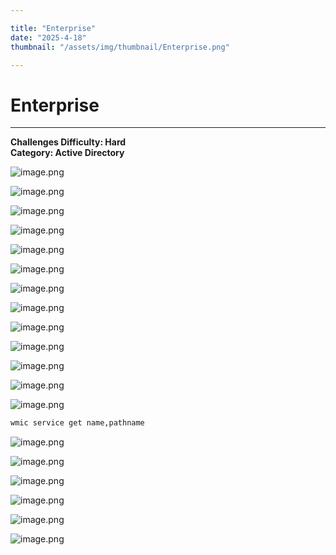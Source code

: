 ```yaml
---

title: "Enterprise"  
date: "2025-4-18"  
thumbnail: "/assets/img/thumbnail/Enterprise.png"

---
```


# Enterprise

---

**Challenges Difficulty: Hard**  
**Category: Active Directory**



![image.png](/assets/img/posts/Enterprise/image.png)

![image.png](/assets/img/posts/Enterprise/image%201.png)

![image.png](/assets/img/posts/Enterprise/image%202.png)

![image.png](/assets/img/posts/Enterprise/image%203.png)

![image.png](/assets/img/posts/Enterprise/image%204.png)

![image.png](/assets/img/posts/Enterprise/image%205.png)

![image.png](/assets/img/posts/Enterprise/image%206.png)

![image.png](/assets/img/posts/Enterprise/image%207.png)

![image.png](/assets/img/posts/Enterprise/image%208.png)

![image.png](/assets/img/posts/Enterprise/image%209.png)

![image.png](/assets/img/posts/Enterprise/image%2010.png)

![image.png](/assets/img/posts/Enterprise/image%2011.png)

![image.png](/assets/img/posts/Enterprise/image%2012.png)

```bash
wmic service get name,pathname
```

![image.png](/assets/img/posts/Enterprise/image%2013.png)

![image.png](/assets/img/posts/Enterprise/image%2014.png)

![image.png](/assets/img/posts/Enterprise/image%2015.png)

![image.png](/assets/img/posts/Enterprise/image%2016.png)

![image.png](/assets/img/posts/Enterprise/image%2017.png)

![image.png](/assets/img/posts/Enterprise/image%2018.png)

